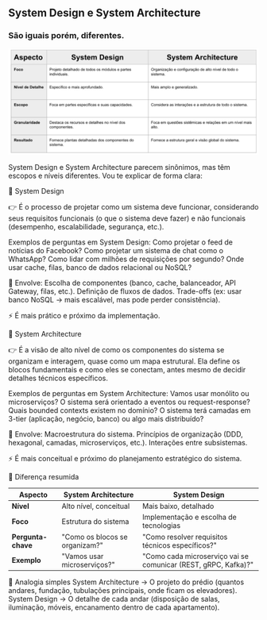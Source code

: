 ## System Design e System Architecture
### São iguais porém, diferentes.

![img.png](img.png)

System Design e System Architecture parecem sinônimos, mas têm escopos e níveis diferentes. Vou te explicar de forma clara:

🔹 System Design

👉 É o processo de projetar como um sistema deve funcionar, considerando seus requisitos funcionais (o que o sistema deve fazer) e não funcionais (desempenho, escalabilidade, segurança, etc.).

Exemplos de perguntas em System Design:
Como projetar o feed de notícias do Facebook?
Como projetar um sistema de chat como o WhatsApp?
Como lidar com milhões de requisições por segundo?
Onde usar cache, filas, banco de dados relacional ou NoSQL?

🔧 Envolve:
Escolha de componentes (banco, cache, balanceador, API Gateway, filas, etc.).
Definição de fluxos de dados.
Trade-offs (ex: usar banco NoSQL → mais escalável, mas pode perder consistência).

⚡ É mais prático e próximo da implementação.

🔹 System Architecture

👉 É a visão de alto nível de como os componentes do sistema se organizam e interagem, quase como um mapa estrutural.
Ela define os blocos fundamentais e como eles se conectam, antes mesmo de decidir detalhes técnicos específicos.

Exemplos de perguntas em System Architecture:
Vamos usar monólito ou microserviços?
O sistema será orientado a eventos ou request-response?
Quais bounded contexts existem no domínio?
O sistema terá camadas em 3-tier (aplicação, negócio, banco) ou algo mais distribuído?

🔧 Envolve:
Macroestrutura do sistema.
Princípios de organização (DDD, hexagonal, camadas, microserviços, etc.).
Interações entre subsistemas.

⚡ É mais conceitual e próximo do planejamento estratégico do sistema.

🔹 Diferença resumida

| Aspecto            | System Architecture            | System Design                                                  |
| ------------------ | ------------------------------ | -------------------------------------------------------------- |
| **Nível**          | Alto nível, conceitual         | Mais baixo, detalhado                                          |
| **Foco**           | Estrutura do sistema           | Implementação e escolha de tecnologias                         |
| **Pergunta-chave** | "Como os blocos se organizam?" | "Como resolver requisitos técnicos específicos?"               |
| **Exemplo**        | "Vamos usar microserviços?"    | "Como cada microserviço vai se comunicar (REST, gRPC, Kafka)?" |


🔹 Analogia simples
System Architecture → O projeto do prédio (quantos andares, fundação, tubulações principais, onde ficam os elevadores).
System Design → O detalhe de cada andar (disposição de salas, iluminação, móveis, encanamento dentro de cada apartamento).